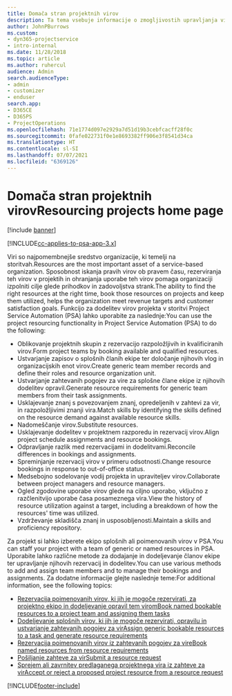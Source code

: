 ```yaml
---
title: Domača stran projektnih virov
description: Ta tema vsebuje informacije o zmogljivostih upravljanja virov v aplikaciji Project Service Automation (PSA) za Dynamics 365.
author: JohnPBurrows
ms.custom:
- dyn365-projectservice
- intro-internal
ms.date: 11/28/2018
ms.topic: article
ms.author: ruhercul
audience: Admin
search.audienceType:
- admin
- customizer
- enduser
search.app:
- D365CE
- D365PS
- ProjectOperations
ms.openlocfilehash: 71e1774d097e2929a7d51d19b3cebfcacff28f0c
ms.sourcegitcommit: 0fafe022731f0e1e8693382ff906e3f8541d34ca
ms.translationtype: HT
ms.contentlocale: sl-SI
ms.lasthandoff: 07/07/2021
ms.locfileid: "6369126"
---
```

# <a name="resourcing-projects-home-page"></a><span data-ttu-id="8f7b4-103">Domača stran projektnih virov</span><span class="sxs-lookup"><span data-stu-id="8f7b4-103">Resourcing projects home page</span></span>

[!include [banner](../includes/psa-now-project-operations.md)]

[!INCLUDE[cc-applies-to-psa-app-3.x](../includes/cc-applies-to-psa-app-3x.md)]

<span data-ttu-id="8f7b4-104">Viri so najpomembnejše sredstvo organizacije, ki temelji na storitvah.</span><span class="sxs-lookup"><span data-stu-id="8f7b4-104">Resources are the most important asset of a service-based organization.</span></span> <span data-ttu-id="8f7b4-105">Sposobnost iskanja pravih virov ob pravem času, rezerviranja teh virov v projektih in ohranjanja uporabe teh virov pomaga organizaciji izpolniti cilje glede prihodkov in zadovoljstva strank.</span><span class="sxs-lookup"><span data-stu-id="8f7b4-105">The ability to find the right resources at the right time, book those resources on projects and keep them utilized, helps the organization meet revenue targets and customer satisfaction goals.</span></span> <span data-ttu-id="8f7b4-106">Funkcijo za dodelitev virov projekta v storitvi Project Service Automation (PSA) lahko uporabite za naslednje:</span><span class="sxs-lookup"><span data-stu-id="8f7b4-106">You can use the project resourcing functionality in Project Service Automation (PSA) to do the following:</span></span>

- <span data-ttu-id="8f7b4-107">Oblikovanje projektnih skupin z rezervacijo razpoložljivih in kvalificiranih virov.</span><span class="sxs-lookup"><span data-stu-id="8f7b4-107">Form project teams by booking available and qualified resources.</span></span>
- <span data-ttu-id="8f7b4-108">Ustvarjanje zapisov o splošnih članih ekipe ter določanje njihovih vlog in organizacijskih enot virov.</span><span class="sxs-lookup"><span data-stu-id="8f7b4-108">Create generic team member records and define their roles and resource organization unit.</span></span>
- <span data-ttu-id="8f7b4-109">Ustvarjanje zahtevanih pogojev za vire za splošne člane ekipe iz njihovih dodelitev opravil.</span><span class="sxs-lookup"><span data-stu-id="8f7b4-109">Generate resource requirements for generic team members from their task assignments.</span></span>
- <span data-ttu-id="8f7b4-110">Usklajevanje znanj s povezovanjem znanj, opredeljenih v zahtevi za vir, in razpoložljivimi znanji vira.</span><span class="sxs-lookup"><span data-stu-id="8f7b4-110">Match skills by identifying the skills defined on the resource demand against available resource skills.</span></span>
- <span data-ttu-id="8f7b4-111">Nadomeščanje virov.</span><span class="sxs-lookup"><span data-stu-id="8f7b4-111">Substitute resources.</span></span>
- <span data-ttu-id="8f7b4-112">Usklajevanje dodelitev v projektnem razporedu in rezervacij virov.</span><span class="sxs-lookup"><span data-stu-id="8f7b4-112">Align project schedule assignments and resource bookings.</span></span>
- <span data-ttu-id="8f7b4-113">Odpravljanje razlik med rezervacijami in dodelitvami.</span><span class="sxs-lookup"><span data-stu-id="8f7b4-113">Reconcile differences in bookings and assignments.</span></span>
- <span data-ttu-id="8f7b4-114">Spreminjanje rezervacij virov v primeru odsotnosti.</span><span class="sxs-lookup"><span data-stu-id="8f7b4-114">Change resource bookings in response to out-of-office status.</span></span>
- <span data-ttu-id="8f7b4-115">Medsebojno sodelovanje vodij projekta in upraviteljev virov.</span><span class="sxs-lookup"><span data-stu-id="8f7b4-115">Collaborate between project managers and resource managers.</span></span>
- <span data-ttu-id="8f7b4-116">Ogled zgodovine uporabe virov glede na ciljno uporabo, vključno z razčlenitvijo uporabe časa posameznega vira.</span><span class="sxs-lookup"><span data-stu-id="8f7b4-116">View the history of resource utilization against a target, including a breakdown of how the resources' time was utilized.</span></span>
- <span data-ttu-id="8f7b4-117">Vzdrževanje skladišča znanj in usposobljenosti.</span><span class="sxs-lookup"><span data-stu-id="8f7b4-117">Maintain a skills and proficiency repository.</span></span>


<span data-ttu-id="8f7b4-118">Za projekt si lahko izberete ekipo splošnih ali poimenovanih virov v PSA.</span><span class="sxs-lookup"><span data-stu-id="8f7b4-118">You can staff your project with a team of generic or named resources in PSA.</span></span> <span data-ttu-id="8f7b4-119">Uporabite lahko različne metode za dodajanje in dodeljevanje članov ekipe ter upravljanje njihovih rezervacij in dodelitev.</span><span class="sxs-lookup"><span data-stu-id="8f7b4-119">You can use various methods to add and assign team members and to manage their bookings and assignments.</span></span> <span data-ttu-id="8f7b4-120">Za dodatne informacije glejte naslednje teme:</span><span class="sxs-lookup"><span data-stu-id="8f7b4-120">For additional information, see the following topics:</span></span>

- [<span data-ttu-id="8f7b4-121">Rezervacija poimenovanih virov, ki jih je mogoče rezervirati, za projektno ekipo in dodeljevanje opravil tem virom</span><span class="sxs-lookup"><span data-stu-id="8f7b4-121">Book named bookable resources to a project team and assigning them tasks</span></span>](assign-named-bookable-resource.md)
- [<span data-ttu-id="8f7b4-122">Dodeljevanje splošnih virov, ki jih je mogoče rezervirati, opravilu in ustvarjanje zahtevanih pogojev za vir</span><span class="sxs-lookup"><span data-stu-id="8f7b4-122">Assign generic bookable resources to a task and generate resource requirements</span></span>](assign-generic-bookable-resource.md)
- [<span data-ttu-id="8f7b4-123">Rezervacija poimenovanih virov iz zahtevanih pogojev za vire</span><span class="sxs-lookup"><span data-stu-id="8f7b4-123">Book named resources from resource requirements</span></span>](book-named-resource.md)
- [<span data-ttu-id="8f7b4-124">Pošiljanje zahteve za vir</span><span class="sxs-lookup"><span data-stu-id="8f7b4-124">Submit a resource request</span></span>](submit-resource-request.md)
- [<span data-ttu-id="8f7b4-125">Sprejem ali zavrnitev predlaganega projektnega vira iz zahteve za vir</span><span class="sxs-lookup"><span data-stu-id="8f7b4-125">Accept or reject a proposed project resource from a resource request</span></span>](accept-reject-proposed-resource.md)


[!INCLUDE[footer-include](../includes/footer-banner.md)]